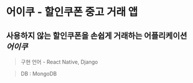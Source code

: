 # 어이쿠 - 할인쿠폰 중고 거래 앱
## 사용하지 않는 할인쿠폰을 손쉽게 거래하는 어플리케이션 ***어이쿠***
> 구현 언어 - React Native, Django

> DB : MongoDB
